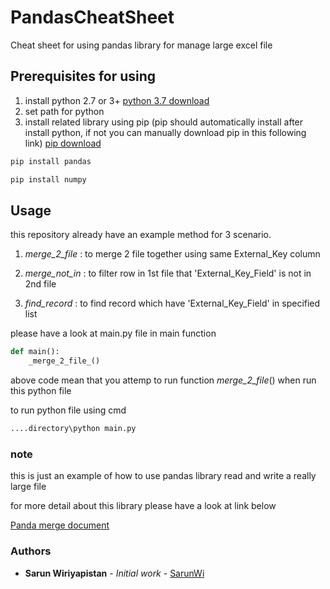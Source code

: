 # PandasCheatSheet

Cheat sheet for using pandas library for manage large excel file

## Prerequisites for using

1. install python 2.7 or 3+ [python 3.7 download](https://www.python.org/downloads/)
2. set path for python
3. install related library using pip  (pip should automatically install after install python, if not you can manually download pip in this following link) [pip download](https://pip.pypa.io/en/stable/reference/pip_download/)

``` cmd
pip install pandas

pip install numpy
```

## Usage

this repository already have an example method for 3 scenario.

1. _merge_2_file_ : to merge 2 file together using same External_Key column

2. _merge_not_in_ : to filter row in 1st file that 'External_Key_Field' is not in 2nd file

3. _find_record_ : to find record which have 'External_Key_Field' in specified list

please have a look at main.py file in main function

``` python
def main():
    _merge_2_file_()
```

above code mean that you attemp to run function _merge_2_file_() when run this python file

to run python file using cmd

``` cmd
....directory\python main.py
```

### note

this is just an example of how to use pandas library read and write a really large file

for more detail about this library please have a look at link below

[Panda merge document](https://pandas.pydata.org/pandas-docs/stable/merging.html)

### Authors

* **Sarun Wiriyapistan** - *Initial work* - [SarunWi](https://github.com/SarunWi)